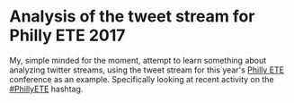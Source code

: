 # Analysis of the tweet stream for Philly ETE 2017

My, simple minded for the moment,
attempt to learn something about analyzing twitter streams,
using the tweet stream for
this year's [Philly ETE](http://2017.phillyemergingtech.com/) conference
as an example.
Specifically looking at recent activity on the
[#PhillyETE](https://twitter.com/search?src=typd&q=%23PhillyETE) hashtag.
